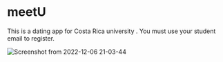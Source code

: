 
# meetU
This is a dating app for Costa Rica university . You must use your student email to register.

![Screenshot from 2022-12-06 21-03-44](https://user-images.githubusercontent.com/108197820/206078936-81361204-6d23-4541-abb0-352cb5a1fd89.png)


